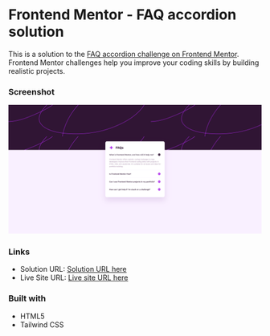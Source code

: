 # Frontend Mentor - FAQ accordion solution

This is a solution to the [FAQ accordion challenge on Frontend Mentor](https://www.frontendmentor.io/challenges/faq-accordion-wyfFdeBwBz). Frontend Mentor challenges help you improve your coding skills by building realistic projects.

### Screenshot

![](./public/Screenshot.png)

### Links

- Solution URL: [Solution URL here](https://github.com/NDK1195/faq-accordion)
- Live Site URL: [Live site URL here](https://faq-accordion-tau-ecru.vercel.app/)

### Built with

- HTML5
- Tailwind CSS
